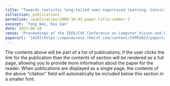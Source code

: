 ```yaml
---
title: "Towards realistic long-tailed semi-supervised learning: Consistency is all you need"
collection: publications
permalink: /publication/2009-10-01-paper-title-number-1
excerpt: 'Tong Wei, Kai Gan'
date: 2023-06-18
venue: 'Proceedings of the IEEE/CVF Conference on Computer Vision and Pattern Recognition (CVPR)'
paperurl: '[ACR](https://openaccess.thecvf.com/content/CVPR2023/papers/Wei_Towards_Realistic_Long-Tailed_Semi-Supervised_Learning_Consistency_Is_All_You_Need_CVPR_2023_paper.pdf)'
---
```


The contents above will be part of a list of publications, if the user clicks the link for the publication than the contents of section will be rendered as a full page, allowing you to provide more information about the paper for the reader. When publications are displayed as a single page, the contents of the above "citation" field will automatically be included below this section in a smaller font.
